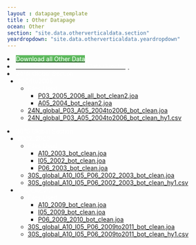 ```yaml
---
layout : datapage_template
title : Other Datapage
ocean: Other
section: "site.data.otherverticaldata.section"
yeardropdown: "site.data.otherverticaldata.yeardropdown"
---
```


<!-- first lines of the data tree -->

<li><a href='#'><span style="background:#5cb85c;color:white">Download all Other Data</span></a></li>
<li><a href="https://cchdo.ucsd.edu/data/24811/Guide%20to%20the%20Best%20Data%20Other%20directory.pdf"><span style="color:white">Guide to the 'Other' Best Data Directory</span></a></li>
<li> <span style="color:white"><i class="fa fa-plus-square" style="color:white"></i>24°N Global Section</span>
    <ul>
		<li> <span style="color:white"><i class="fa fa-plus-square" style="color:white"></i>2004to2006</span>
            <ul>
                <li> <span style="color:white"><i class="fa fa-plus-square" style="color:white"></i>Files Used</span>
                    <ul>
                        <li><span style="color:white"><a href="">P03_2005_2006_all_bot_clean2.joa</a></span></li>
                        <li><span style="color:white"><a href="">A05_2004_bot_clean2.joa</a></span></li>
                    </ul>
                </li>
                <li><span style="color:white"><a href="">24N_global_P03_A05_2004to2006_bot_clean.joa</a></span></li>
                <li><span style="color:white"><a href="">24N_global_P03_A05_2004to2006_bot_clean_hy1.csv</a></span></li>
            </ul>
        </li>
	</ul>
</li>

<li> <span style="color:white"><i class="fa fa-plus-square" style="color:white"></i>30°S Global Section</span>
    <ul>
		<li> <span style="color:white"><i class="fa fa-plus-square" style="color:white"></i>2002_2003</span>
            <ul>
                <li> <span style="color:white"><i class="fa fa-plus-square" style="color:white"></i>Files Used</span>
                    <ul>
                        <li><span style="color:white"><a href="">A10_2003_bot_clean.joa</a></span></li>
                        <li><span style="color:white"><a href="">I05_2002_bot_clean.joa</a></span></li>
                        <li><span style="color:white"><a href="">P06_2003_bot_clean.joa</a></span></li>
                    </ul>
                </li>
                <li><span style="color:white"><a href="">30S_global_A10_I05_P06_2002_2003_bot_clean.joa</a></span></li>
                <li><span style="color:white"><a href="">30S_global_A10_I05_P06_2002_2003_bot_clean_hy1.csv</a></span></li>
            </ul>
        </li>
        <li> <span style="color:white"><i class="fa fa-plus-square" style="color:white"></i>2009_to_2011</span>
            <ul>
                <li> <span style="color:white"><i class="fa fa-plus-square" style="color:white"></i>Files Used</span>
                    <ul>
                        <li><span style="color:white"><a href="">A10_2009_bot_clean.joa</a></span></li>
                        <li><span style="color:white"><a href="">I05_2009_bot_clean.joa</a></span></li>
                        <li><span style="color:white"><a href="">P06_2009_2010_bot_clean.joa</a></span></li>
                    </ul>
                </li>
                <li><span style="color:white"><a href="">30S_global_A10_I05_P06_2009to2011_bot_clean.joa</a></span></li>
                <li><span style="color:white"><a href="">30S_global_A10_I05_P06_2009to2011_bot_clean_hy1.csv</a></span></li>
            </ul>
        </li>
	</ul>
</li>

